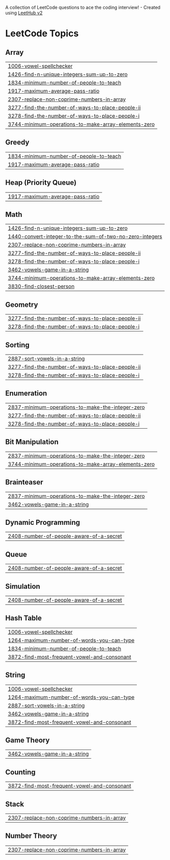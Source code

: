A collection of LeetCode questions to ace the coding interview! - Created using [LeetHub v2](https://github.com/arunbhardwaj/LeetHub-2.0)
<!---LeetCode Topics Start-->
# LeetCode Topics
## Array
|  |
| ------- |
| [1006-vowel-spellchecker](https://github.com/harsh-srivastv/September-Leetcode-Challenge-2025/tree/master/1006-vowel-spellchecker) |
| [1426-find-n-unique-integers-sum-up-to-zero](https://github.com/harsh-srivastv/September-Leetcode-Challenge-2025/tree/master/1426-find-n-unique-integers-sum-up-to-zero) |
| [1834-minimum-number-of-people-to-teach](https://github.com/harsh-srivastv/September-Leetcode-Challenge-2025/tree/master/1834-minimum-number-of-people-to-teach) |
| [1917-maximum-average-pass-ratio](https://github.com/harsh-srivastv/September-Leetcode-Challenge-2025/tree/master/1917-maximum-average-pass-ratio) |
| [2307-replace-non-coprime-numbers-in-array](https://github.com/harsh-srivastv/September-Leetcode-Challenge-2025/tree/master/2307-replace-non-coprime-numbers-in-array) |
| [3277-find-the-number-of-ways-to-place-people-ii](https://github.com/harsh-srivastv/September-Leetcode-Challenge-2025/tree/master/3277-find-the-number-of-ways-to-place-people-ii) |
| [3278-find-the-number-of-ways-to-place-people-i](https://github.com/harsh-srivastv/September-Leetcode-Challenge-2025/tree/master/3278-find-the-number-of-ways-to-place-people-i) |
| [3744-minimum-operations-to-make-array-elements-zero](https://github.com/harsh-srivastv/September-Leetcode-Challenge-2025/tree/master/3744-minimum-operations-to-make-array-elements-zero) |
## Greedy
|  |
| ------- |
| [1834-minimum-number-of-people-to-teach](https://github.com/harsh-srivastv/September-Leetcode-Challenge-2025/tree/master/1834-minimum-number-of-people-to-teach) |
| [1917-maximum-average-pass-ratio](https://github.com/harsh-srivastv/September-Leetcode-Challenge-2025/tree/master/1917-maximum-average-pass-ratio) |
## Heap (Priority Queue)
|  |
| ------- |
| [1917-maximum-average-pass-ratio](https://github.com/harsh-srivastv/September-Leetcode-Challenge-2025/tree/master/1917-maximum-average-pass-ratio) |
## Math
|  |
| ------- |
| [1426-find-n-unique-integers-sum-up-to-zero](https://github.com/harsh-srivastv/September-Leetcode-Challenge-2025/tree/master/1426-find-n-unique-integers-sum-up-to-zero) |
| [1440-convert-integer-to-the-sum-of-two-no-zero-integers](https://github.com/harsh-srivastv/September-Leetcode-Challenge-2025/tree/master/1440-convert-integer-to-the-sum-of-two-no-zero-integers) |
| [2307-replace-non-coprime-numbers-in-array](https://github.com/harsh-srivastv/September-Leetcode-Challenge-2025/tree/master/2307-replace-non-coprime-numbers-in-array) |
| [3277-find-the-number-of-ways-to-place-people-ii](https://github.com/harsh-srivastv/September-Leetcode-Challenge-2025/tree/master/3277-find-the-number-of-ways-to-place-people-ii) |
| [3278-find-the-number-of-ways-to-place-people-i](https://github.com/harsh-srivastv/September-Leetcode-Challenge-2025/tree/master/3278-find-the-number-of-ways-to-place-people-i) |
| [3462-vowels-game-in-a-string](https://github.com/harsh-srivastv/September-Leetcode-Challenge-2025/tree/master/3462-vowels-game-in-a-string) |
| [3744-minimum-operations-to-make-array-elements-zero](https://github.com/harsh-srivastv/September-Leetcode-Challenge-2025/tree/master/3744-minimum-operations-to-make-array-elements-zero) |
| [3830-find-closest-person](https://github.com/harsh-srivastv/September-Leetcode-Challenge-2025/tree/master/3830-find-closest-person) |
## Geometry
|  |
| ------- |
| [3277-find-the-number-of-ways-to-place-people-ii](https://github.com/harsh-srivastv/September-Leetcode-Challenge-2025/tree/master/3277-find-the-number-of-ways-to-place-people-ii) |
| [3278-find-the-number-of-ways-to-place-people-i](https://github.com/harsh-srivastv/September-Leetcode-Challenge-2025/tree/master/3278-find-the-number-of-ways-to-place-people-i) |
## Sorting
|  |
| ------- |
| [2887-sort-vowels-in-a-string](https://github.com/harsh-srivastv/September-Leetcode-Challenge-2025/tree/master/2887-sort-vowels-in-a-string) |
| [3277-find-the-number-of-ways-to-place-people-ii](https://github.com/harsh-srivastv/September-Leetcode-Challenge-2025/tree/master/3277-find-the-number-of-ways-to-place-people-ii) |
| [3278-find-the-number-of-ways-to-place-people-i](https://github.com/harsh-srivastv/September-Leetcode-Challenge-2025/tree/master/3278-find-the-number-of-ways-to-place-people-i) |
## Enumeration
|  |
| ------- |
| [2837-minimum-operations-to-make-the-integer-zero](https://github.com/harsh-srivastv/September-Leetcode-Challenge-2025/tree/master/2837-minimum-operations-to-make-the-integer-zero) |
| [3277-find-the-number-of-ways-to-place-people-ii](https://github.com/harsh-srivastv/September-Leetcode-Challenge-2025/tree/master/3277-find-the-number-of-ways-to-place-people-ii) |
| [3278-find-the-number-of-ways-to-place-people-i](https://github.com/harsh-srivastv/September-Leetcode-Challenge-2025/tree/master/3278-find-the-number-of-ways-to-place-people-i) |
## Bit Manipulation
|  |
| ------- |
| [2837-minimum-operations-to-make-the-integer-zero](https://github.com/harsh-srivastv/September-Leetcode-Challenge-2025/tree/master/2837-minimum-operations-to-make-the-integer-zero) |
| [3744-minimum-operations-to-make-array-elements-zero](https://github.com/harsh-srivastv/September-Leetcode-Challenge-2025/tree/master/3744-minimum-operations-to-make-array-elements-zero) |
## Brainteaser
|  |
| ------- |
| [2837-minimum-operations-to-make-the-integer-zero](https://github.com/harsh-srivastv/September-Leetcode-Challenge-2025/tree/master/2837-minimum-operations-to-make-the-integer-zero) |
| [3462-vowels-game-in-a-string](https://github.com/harsh-srivastv/September-Leetcode-Challenge-2025/tree/master/3462-vowels-game-in-a-string) |
## Dynamic Programming
|  |
| ------- |
| [2408-number-of-people-aware-of-a-secret](https://github.com/harsh-srivastv/September-Leetcode-Challenge-2025/tree/master/2408-number-of-people-aware-of-a-secret) |
## Queue
|  |
| ------- |
| [2408-number-of-people-aware-of-a-secret](https://github.com/harsh-srivastv/September-Leetcode-Challenge-2025/tree/master/2408-number-of-people-aware-of-a-secret) |
## Simulation
|  |
| ------- |
| [2408-number-of-people-aware-of-a-secret](https://github.com/harsh-srivastv/September-Leetcode-Challenge-2025/tree/master/2408-number-of-people-aware-of-a-secret) |
## Hash Table
|  |
| ------- |
| [1006-vowel-spellchecker](https://github.com/harsh-srivastv/September-Leetcode-Challenge-2025/tree/master/1006-vowel-spellchecker) |
| [1264-maximum-number-of-words-you-can-type](https://github.com/harsh-srivastv/September-Leetcode-Challenge-2025/tree/master/1264-maximum-number-of-words-you-can-type) |
| [1834-minimum-number-of-people-to-teach](https://github.com/harsh-srivastv/September-Leetcode-Challenge-2025/tree/master/1834-minimum-number-of-people-to-teach) |
| [3872-find-most-frequent-vowel-and-consonant](https://github.com/harsh-srivastv/September-Leetcode-Challenge-2025/tree/master/3872-find-most-frequent-vowel-and-consonant) |
## String
|  |
| ------- |
| [1006-vowel-spellchecker](https://github.com/harsh-srivastv/September-Leetcode-Challenge-2025/tree/master/1006-vowel-spellchecker) |
| [1264-maximum-number-of-words-you-can-type](https://github.com/harsh-srivastv/September-Leetcode-Challenge-2025/tree/master/1264-maximum-number-of-words-you-can-type) |
| [2887-sort-vowels-in-a-string](https://github.com/harsh-srivastv/September-Leetcode-Challenge-2025/tree/master/2887-sort-vowels-in-a-string) |
| [3462-vowels-game-in-a-string](https://github.com/harsh-srivastv/September-Leetcode-Challenge-2025/tree/master/3462-vowels-game-in-a-string) |
| [3872-find-most-frequent-vowel-and-consonant](https://github.com/harsh-srivastv/September-Leetcode-Challenge-2025/tree/master/3872-find-most-frequent-vowel-and-consonant) |
## Game Theory
|  |
| ------- |
| [3462-vowels-game-in-a-string](https://github.com/harsh-srivastv/September-Leetcode-Challenge-2025/tree/master/3462-vowels-game-in-a-string) |
## Counting
|  |
| ------- |
| [3872-find-most-frequent-vowel-and-consonant](https://github.com/harsh-srivastv/September-Leetcode-Challenge-2025/tree/master/3872-find-most-frequent-vowel-and-consonant) |
## Stack
|  |
| ------- |
| [2307-replace-non-coprime-numbers-in-array](https://github.com/harsh-srivastv/September-Leetcode-Challenge-2025/tree/master/2307-replace-non-coprime-numbers-in-array) |
## Number Theory
|  |
| ------- |
| [2307-replace-non-coprime-numbers-in-array](https://github.com/harsh-srivastv/September-Leetcode-Challenge-2025/tree/master/2307-replace-non-coprime-numbers-in-array) |
<!---LeetCode Topics End-->